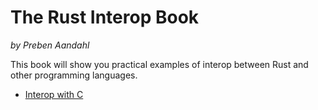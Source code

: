 # The Rust Interop Book
_by Preben Aandahl_

This book will show you practical examples of interop between Rust and
other programming languages.

* [Interop with C](c-intro.md)